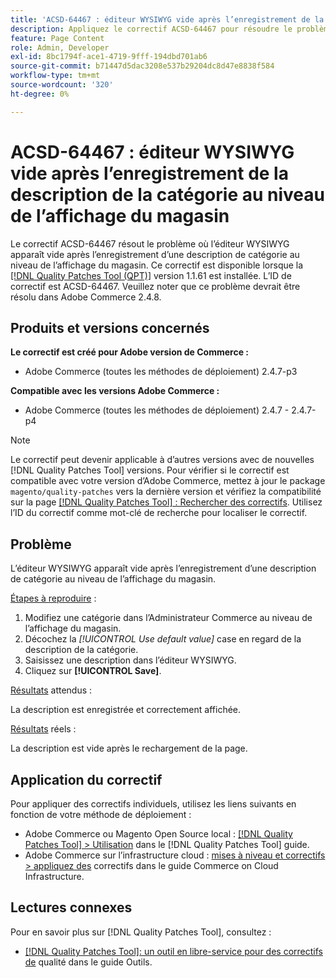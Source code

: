 ```yaml
---
title: 'ACSD-64467 : éditeur WYSIWYG vide après l’enregistrement de la description de la catégorie au niveau de l’affichage du magasin'
description: Appliquez le correctif ACSD-64467 pour résoudre le problème d’Adobe Commerce en raison duquel l’éditeur WYSIWYG apparaît vide après l’enregistrement d’une description de catégorie au niveau de l’affichage du magasin.
feature: Page Content
role: Admin, Developer
exl-id: 8bc1794f-ace1-4719-9fff-194dbd701ab6
source-git-commit: b71447d5dac3208e537b29204dc8d47e8838f584
workflow-type: tm+mt
source-wordcount: '320'
ht-degree: 0%

---
```


# ACSD-64467 : éditeur WYSIWYG vide après l’enregistrement de la description de la catégorie au niveau de l’affichage du magasin

Le correctif ACSD-64467 résout le problème où l’éditeur WYSIWYG apparaît vide après l’enregistrement d’une description de catégorie au niveau de l’affichage du magasin. Ce correctif est disponible lorsque la [[!DNL Quality Patches Tool (QPT)]](/help/tools/quality-patches-tool/quality-patches-tool-to-self-serve-quality-patches.md) version 1.1.61 est installée. L’ID de correctif est ACSD-64467. Veuillez noter que ce problème devrait être résolu dans Adobe Commerce 2.4.8.

## Produits et versions concernés

**Le correctif est créé pour Adobe version de Commerce :**

* Adobe Commerce (toutes les méthodes de déploiement) 2.4.7-p3

**Compatible avec les versions Adobe Commerce :**

* Adobe Commerce (toutes les méthodes de déploiement) 2.4.7 - 2.4.7-p4

>[!NOTE]
>
>Le correctif peut devenir applicable à d’autres versions avec de nouvelles [!DNL Quality Patches Tool] versions. Pour vérifier si le correctif est compatible avec votre version d’Adobe Commerce, mettez à jour le package `magento/quality-patches` vers la dernière version et vérifiez la compatibilité sur la page [[!DNL Quality Patches Tool] : Rechercher des correctifs](https://experienceleague.adobe.com/tools/commerce-quality-patches/index.html). Utilisez l’ID du correctif comme mot-clé de recherche pour localiser le correctif.

## Problème

L’éditeur WYSIWYG apparaît vide après l’enregistrement d’une description de catégorie au niveau de l’affichage du magasin.

<u>Étapes à reproduire</u> :

1. Modifiez une catégorie dans l’Administrateur Commerce au niveau de l’affichage du magasin.
1. Décochez la *[!UICONTROL Use default value]* case en regard de la description de la catégorie.
1. Saisissez une description dans l’éditeur WYSIWYG.
1. Cliquez sur **[!UICONTROL Save]**.

<u>Résultats</u> attendus :

La description est enregistrée et correctement affichée.

<u>Résultats</u> réels :

La description est vide après le rechargement de la page.

## Application du correctif

Pour appliquer des correctifs individuels, utilisez les liens suivants en fonction de votre méthode de déploiement :

* Adobe Commerce ou Magento Open Source local : [[!DNL Quality Patches Tool] > Utilisation](/help/tools/quality-patches-tool/usage.md) dans le [!DNL Quality Patches Tool] guide.
* Adobe Commerce sur l’infrastructure cloud : [mises à niveau et correctifs > appliquez des](https://experienceleague.adobe.com/docs/commerce-cloud-service/user-guide/develop/upgrade/apply-patches.html) correctifs dans le guide Commerce on Cloud Infrastructure.

## Lectures connexes

Pour en savoir plus sur [!DNL Quality Patches Tool], consultez :

* [[!DNL Quality Patches Tool]: un outil en libre-service pour des correctifs de](/help/tools/quality-patches-tool/quality-patches-tool-to-self-serve-quality-patches.md) qualité dans le guide Outils.
